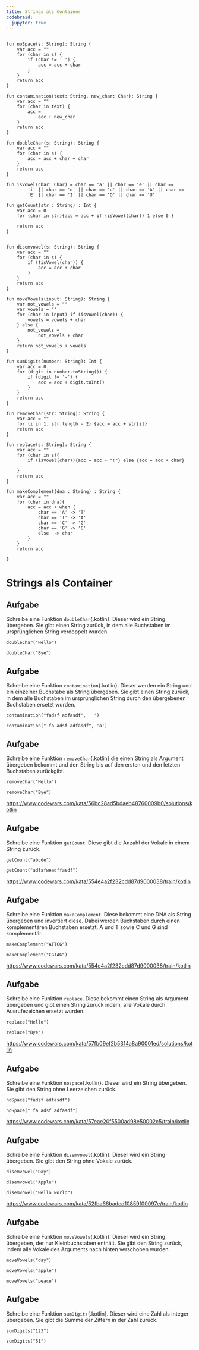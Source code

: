 ```yaml
---
title: Strings als Container 
codebraid:
  jupyter: true
---
```


``` {.kotlin .cb-run first_number=1}

fun noSpace(s: String): String {
    var acc = ""
    for (char in s) {
        if (char != ' ') {
            acc = acc + char
        }
    }
    return acc
}

fun contamination(text: String, new_char: Char): String {
    var acc = ""
    for (char in text) {
        acc =
            acc + new_char
    }
    return acc
}

fun doubleChar(s: String): String {
    var acc = ""
    for (char in s) {
        acc = acc + char + char
    }
    return acc
}

fun isVowel(char: Char) = char == 'a' || char == 'e' || char ==
        'i' || char == 'o' || char == 'u' || char == 'A' || char ==
        'E' || char == 'I' || char == 'O' || char == 'U'

fun getCount(str : String) : Int {
    var acc = 0
    for (char in str){acc = acc + if (isVowel(char)) 1 else 0 }
    
    return acc
}


fun disemvowel(s: String): String {
    var acc = ""
    for (char in s) {
        if (!isVowel(char)) {
            acc = acc + char
        }
    }
    return acc
}

fun moveVowels(input: String): String {
    var not_vowels = ""
    var vowels = ""
    for (char in input) if (isVowel(char)) {
        vowels = vowels + char
    } else {
        not_vowels =
            not_vowels + char
    }
    return not_vowels + vowels
}

fun sumDigits(number: String): Int {
    var acc = 0
    for (digit in number.toString()) {
        if (digit != '-') {
            acc = acc + digit.toInt()
        }
    }
    return acc
}

fun removeChar(str: String): String {
    var acc = ""
    for (i in 1..str.length - 2) {acc = acc + str[i]}
    return acc
}

fun replace(s: String): String {
    var acc = ""
    for (char in s){
        if (isVowel(char)){acc = acc + "!"} else {acc = acc + char}
        
    }
    return acc
}

fun makeComplement(dna : String) : String {
    var acc = ""
    for (char in dna){
        acc = acc + when {
            char == 'A' -> 'T'
            char == 'T' -> 'A'
            char == 'C' -> 'G'
            char == 'G' -> 'C'
            else  -> char
        }
    }
    return acc

}

```

# Strings als Container

## Aufgabe
Schreibe eine Funktion `doubleChar`{.kotlin}. Dieser wird ein String
übergeben. Sie gibt einen String zurück, in dem alle Buchstaben im
ursprünglichen String verdoppelt wurden.

``` {.kotlin .cb-nb first_number=1}
doubleChar("Hello")
```
``` {.kotlin .cb-nb first_number=1}
doubleChar("Bye")
```

<!-- <https://www.codewars.com/kata/56b1f01c247c01db92000076/train/kotlin> -->

## Aufgabe
Schreibe eine Funktion `contamination`{.kotlin}. Dieser werden ein
String und ein einzelner Buchstabe als String übergeben. Sie gibt einen
String zurück, in dem alle Buchstaben im ursprünglichen String durch den
übergebenen Buchstaben ersetzt wurden.

``` {.kotlin .cb-nb first_number=1}
contamination("fadsf adfasdf", ' ')
```
``` {.kotlin .cb-nb first_number=1}
contamination(" fa adsf adfasdf", 'a')
```

<!-- <https://www.codewars.com/kata/596fba44963025c878000039/train/kotlin> -->


## Aufgabe
Schreibe eine Funktion `removeChar`{.kotlin} die einen String als Argument übergeben bekommt und den String bis auf den ersten und den letzten Buchstaben zurückgibt.

``` {.kotlin .cb-nb first_number=1}
removeChar("Hello")
```
``` {.kotlin .cb-nb first_number=1}
removeChar("Bye")
```

<https://www.codewars.com/kata/56bc28ad5bdaeb48760009b0/solutions/kotlin>



## Aufgabe
Schreibe eine Funktion `getCount`. Diese gibt die Anzahl der Vokale in einem String zurück.

``` {.kotlin .cb-nb first_number=1}
getCount("abcde")
```
``` {.kotlin .cb-nb first_number=1}
getCount("adfafweadffasdf")
```

<https://www.codewars.com/kata/554e4a2f232cdd87d9000038/train/kotlin>



## Aufgabe
Schreibe eine Funktion `makeComplement`. Diese bekommt eine DNA als String übergeben und invertiert diese.  Dabei werden Buchstaben durch einen komplementären Buchstaben ersetzt. A und T sowie C und G sind komplementär.

``` {.kotlin .cb-nb first_number=1}
makeComplement("ATTCG")
```
``` {.kotlin .cb-nb first_number=1}
makeComplement("CGTAG")
```

<https://www.codewars.com/kata/554e4a2f232cdd87d9000038/train/kotlin>

## Aufgabe
Schreibe eine Funktion `replace`. Diese bekommt einen String als Argument übergeben und gibt einen String zurück indem, alle Vokale durch Ausrufezeichen ersetzt wurden.

``` {.kotlin .cb-nb first_number=1}
replace("Hello")
```
``` {.kotlin .cb-nb first_number=1}
replace("Bye")
```


<https://www.codewars.com/kata/57fb09ef2b5314a8a90001ed/solutions/kotlin>




## Aufgabe
Schreibe eine Funktion `nospace`{.kotlin}. Dieser wird ein String
übergeben. Sie gibt den String ohne Leerzeichen zurück.

``` {.kotlin .cb-nb first_number=1}
noSpace("fadsf adfasdf")
```
``` {.kotlin .cb-nb first_number=1}
noSpace(" fa adsf adfasdf")
```

<https://www.codewars.com/kata/57eae20f5500ad98e50002c5/train/kotlin>


## Aufgabe
Schreibe eine Funktion `disemvowel`{.kotlin}. Dieser wird ein String
übergeben. Sie gibt den String ohne Vokale zurück.

``` {.kotlin .cb-nb first_number=1}
disemvowel("Day")
```
``` {.kotlin .cb-nb first_number=1}
disemvowel("Apple")
```
``` {.kotlin .cb-nb first_number=1}
disemvowel("Hello world")
```

<https://www.codewars.com/kata/52fba66badcd10859f00097e/train/kotlin>

## Aufgabe
Schreibe eine Funktion `moveVowels`{.kotlin}. Dieser wird ein String
übergeben, der nur Kleinbuchstaben enthält. Sie gibt den String zurück,
indem alle Vokale des Arguments nach hinten verschoben wurden.

``` {.kotlin .cb-nb first_number=1}
moveVowels("day")
```
``` {.kotlin .cb-nb first_number=1}
moveVowels("apple")
```
``` {.kotlin .cb-nb first_number=1}
moveVowels("peace")
```

<!-- <https://www.codewars.com/kata/56bf3287b5106eb10f000899/train/kotlin> -->


## Aufgabe
Schreibe eine Funktion `sumDigits`{.kotlin}. Dieser wird eine Zahl als
Integer übergeben. Sie gibt die Summe der Ziffern in der Zahl zurück.

``` {.kotlin .cb-nb first_number=1}
sumDigits("123")
```
``` {.kotlin .cb-nb first_number=1}
sumDigits("51")
```

<!-- <https://www.codewars.com/kata/52f3149496de55aded000410/train/kotlin> -->

